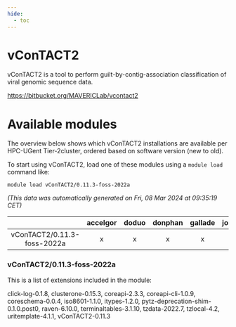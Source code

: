 ```yaml
---
hide:
  - toc
---
```


vConTACT2
=========


vConTACT2 is a tool to perform guilt-by-contig-association classification of viral genomic sequence data.

https://bitbucket.org/MAVERICLab/vcontact2
# Available modules


The overview below shows which vConTACT2 installations are available per HPC-UGent Tier-2cluster, ordered based on software version (new to old).

To start using vConTACT2, load one of these modules using a `module load` command like:

```shell
module load vConTACT2/0.11.3-foss-2022a
```

*(This data was automatically generated on Fri, 08 Mar 2024 at 09:35:19 CET)*  

| |accelgor|doduo|donphan|gallade|joltik|skitty|
| :---: | :---: | :---: | :---: | :---: | :---: | :---: |
|vConTACT2/0.11.3-foss-2022a|x|x|x|x|x|x|


### vConTACT2/0.11.3-foss-2022a

This is a list of extensions included in the module:

click-log-0.1.8, clusterone-0.15.3, coreapi-2.3.3, coreapi-cli-1.0.9, coreschema-0.0.4, iso8601-1.1.0, itypes-1.2.0, pytz-deprecation-shim-0.1.0.post0, raven-6.10.0, terminaltables-3.1.10, tzdata-2022.7, tzlocal-4.2, uritemplate-4.1.1, vConTACT2-0.11.3